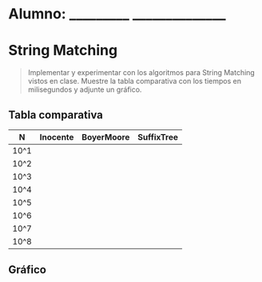 # Alumno: _________  ______________

# String Matching

> Implementar y experimentar con los algoritmos para String Matching vistos en clase.
> Muestre la tabla comparativa con los tiempos en milisegundos y adjunte un gráfico.


## Tabla comparativa
| N    | Inocente | BoyerMoore | SuffixTree |
|------|----------|------------|------------|
| 10^1 |          |            |            |
| 10^2 |          |            |            |
| 10^3 |          |            |            |
| 10^4 |          |            |            |
| 10^5 |          |            |            |
| 10^6 |          |            |            |
| 10^7 |          |            |            |
| 10^8 |          |            |            |


## Gráfico
